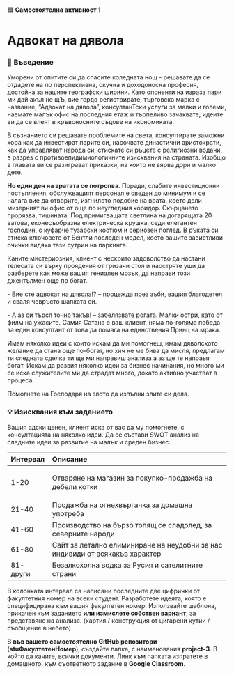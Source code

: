 🟦 **Самостоятелна активност 1**
# Адвокат на дявола

### 🚀 Въведение

Уморени от опитите си да спасите коледната нощ - решавате да се отдадете на по перспективна, скучна и доходоносна професия, достойна за нашите географски ширини. Като опоненти на израза пари ми дай акъл не щЪ, вие гордо регистрирате, търговска марка с название, “Адвокат на дявола”, консултанТски услуги за малки и големи, наемате малък офис на последния етаж и търпеливо зачаквате, идеите ви да се влеят в кръвоносните съдове на икономиката. 

В съзнанието си решавате проблемите на света, консултирате заможни хора как да инвестират парите си, насочвате династични аристократи, как да управляват народа си, стискате си ръцете с религиозни водачи, в разрез с противоепидимиологичните изисквания на страната. Изобщо в главата ви се разиграват приказки, на които не вярва дори и малко дете. 

**Но един ден на вратата се потропва**. Поради, слабите инвестиционни постъпления, обслужващият персонал е сведен до минимум и се налага вие да отворите, изгнилото подобие на врата, което дели мизерният ви офис от още по неугледния коридор. Скърцането прорязва, тишината. Под примигващата светлина на догарящата 20 ватова, еконесъобразна електрическа крушка, седи елегантен господин, с куфарче тузарски костюм и сериозен поглед. В ръката си стиска ключовете от Бентли последен модел, което вашите завистливи очички видяха тази сутрин на паркинга. 

Каните мистериозния, клиент с нескрито задоволство да настани телесата си върху проядения от гризачи стол и наостряте уши да разберете как може вашия гениален мозък, да направи този джентълмен още по богат. 

\- Вие сте адвокат на дявола!? – процежда през зъби, вашия благодетел и сваля чевръсто шапката си.

\- А аз си търся точно такъв! – забелязвате рогата. Малки остри, като от филм на ужасите. Самия Сатана е ваш клиент, няма по-голяма победа за един консултант от това да помага на единствения Принц на мрака. 

Имам няколко идеи с които искам да ми помогнеш, имам дяволското желание да стана още по-богат, но хич не ме бива да мисля, предлагам ти следната сделка ти ще ми направиш анализа а аз ще те направя богат. Искам да развия няколко идеи за бизнес начинания, но много ми се иска служителите ми да страдат много, докато активно участват в процеса.

Помогнете на Господаря на злото да изпълни злите си дела.

### 💡 Изисквания към заданието

Вашия адски ценен, клиент иска от вас да му помогнете, с консултацията на няколко идеи. Да се състави SWOT анализ на следните идеи за развитие на малък и среден бизнес.

|**Интервал**|**Описание**|
| :- | :- |
|1-20|<p>Отваряне на магазин за покупко-продажба на дебели котки</p><p></p>|
|21-40|Продажба на огнехвъргачка за домашна употреба|
|41-60|Производство на бързо топящ се сладолед, за северните народи|
|61-80|Сайт за летално елиминиране на неудобни за нас индивиди от всякакъв характер |
|81- други|Безалкохолна водка за Русия и сателитните страни|

В колонката интервал са написани последните две цифрички от факултетния номер на всеки студент. Разработете идеята, която е специфицирана към вашия факултетен номер.
Използвайте шаблона, прикачен към заданието **или измислете собствен вариант**, за представяне на анализа. (хартия / конструкция от цигарени кутии / съобщение в небето)

В **във вашето самостоятелно GitHub репозитори** (**stuФакултетенНомер**), създайте папка, с наименования **project-3**. В който да качите, всички документи. Линк към папката изпратете в домашното, към съответното задание в **Google Classroom**.
